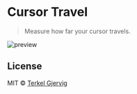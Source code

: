 # Cursor Travel
> Measure how far your cursor travels.

![preview](https://github.com/terkelg/cursor-travel/raw/master/preview.gif)

## License

MIT © [Terkel Gjervig](https://terkel.com)